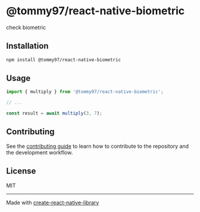 # @tommy97/react-native-biometric

check biometric 

## Installation

```sh
npm install @tommy97/react-native-biometric
```

## Usage


```js
import { multiply } from '@tommy97/react-native-biometric';

// ...

const result = await multiply(3, 7);
```


## Contributing

See the [contributing guide](CONTRIBUTING.md) to learn how to contribute to the repository and the development workflow.

## License

MIT

---

Made with [create-react-native-library](https://github.com/callstack/react-native-builder-bob)
